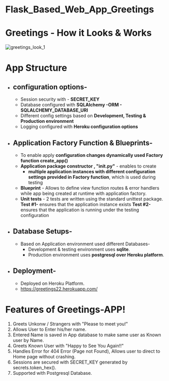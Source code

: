 # Flask_Based_Web_App_Greetings

# Greetings - How it Looks & Works
![greetings_look_1](https://user-images.githubusercontent.com/83899750/164134927-52777a2a-aaa9-4eb4-a33d-b78bad91eaf4.gif)

# App Structure
  - ## configuration options-
    - Session security with - **SECRET_KEY**
    - Database configured with **SQLAlchemy -ORM - SQLALCHEMY_DATABASE_URI**
    - Different config settings based on **Development, Testing & Production environment**
    - Logging configured with **Heroku configuration options**
 
  - ## Application Factory Function & Blueprints-
    - To enable apply **configuration changes dynamically used Factory function create_app()**
    - **Application package constructor , "__init__.py"** - enables to create 
        - **multiple application instances with different configuration settings provided in Factory function**, which is used during testing
    -  **Blueprint** - Allows to define view function routes & error handlers while app being created at runtime with application factory.
    -  **Unit tests** - 2 tests are written using the standard unittest package.
        **Test #1-**  ensures that the application instance exists
        **Test #2-**  ensures that the application is running under the testing configuration
        
  - ## Database Setups-
    - Based on Application environment used different Databases-
        - Development & testing environment uses **sqlite**.
        - Production environment uses **postgresql over Heroku platform**.

  - ## Deployment-
    - Deployed on Heroku Platform.
    - https://greetings22.herokuapp.com/

# Features of Greetings-APP!
  1.  Greets Unkonw / Strangers with "Please to meet you!"
  2.  Allows User to Enter his/her name.
  3.  Entered Name is saved in App database to make same user as Known user by Name.
  4.  Greets Known User with "Happy to See You Again!!"
  5.  Handles Error for 404 Error (Page not Found), Allows user to direct to Home page without crashing.
  6.  Sessions are secured with SECRET_KEY generated by secrets.token_hex().
  7.  Supported with Postgresql Database.
